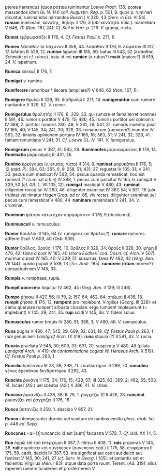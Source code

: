 pterea narrandus (quos postea ruminantur *Loewe Prodr.* 136; postea
massandos *idem GL N.* 140 *coll. Augustin. Reg. p.* 501, 9. quos p.
ruminari dicuntur, ruminandos narrandos *Buech.*) V 329, 43 (*Serv. in
Ecl.* VI 54). **rumam** mammam, κενότης, θηλήν II 176, 3 (*ubi* κενότητα
*Vulc.*). mamellam V 646, 70 (*Non.* 167, 24). *Cf. Keil in Varr. p.*
216. *V.* gruma, ructa.

**Rumat** ἐμβρωματίζει II 176, 4. *Cf. Festus Pauli p.* 271, 6.

**Rumex** λάπαθον τὸ λάχανον II 358, 44. λάπαθον II 176, 6. λάφατον III
317, 17. lafaton III 529, 12. **rumice** lapaton III 185, 60. batus III
543, 52 (λάπαθος *Schmidt: at cf.* rubus). batu id est **ru­mice** (=
rubus?) **maiō** (maiore?) III 619, 24. *V.* lapathum.

**Rumica** κόκκυξ II 176, 7.

**Rumigat** *v.* rumino.

**Rumiferare** rumoribus † liacare (am­pliare?) V 646, 62 (*Non.* 167,
1).

**Rumigero** θρυλῶ II 329, 35. διαθρυλῶ II 271, 14. **rumigerantur** cum
rumore nuntiantur V 329, 52. *V.* rumor.

**Rumigerulus** θρυλητής II 176, 8; 329, 33. qui rumore et fama terret
homines II 591, 46. rumoris portitor V 479, 15; 480, 45. rumoris
portitor uel opinionis IV 388, 2. portitor rumoris 280, 49; V 241, 29;
541, 31. rumoris inuentor *post* IV 165, 40; V 145, 34; 241, 30; 329,
33. romanorum (rumorum?) inuentor IV 563, 32. timoris opinionem portans
IV 165, 16; 563, 31; V 241, 32; 329, 41. famam renuntians V 241, 31.
*Cf. Loewe GL. N.* 141. *V.* famigerulus.

**Rumigerum** pecus V 387, 41; 545, 28. **Ruminantes** μαρυκωμένονς II
176, 14. **Ruminatio** μαρυκισμός III 431, 26.

**Rumino** ἐρεύγομαι (*v.* eructo, ructo) II 314, 8. **ruminat**
μαρυκᾶται II 176, 5; 12 (*add. P*); 364, 63; 365, 6; III 258, 51; 431,
27. regustat IV 165, 31; V 241, 33. pecus cum masticat IV 563, 54. pecus
quando remasticat, hoc est ruminat (? cruminat *a b e*) IV 388, 1. pecus
cum pascitur IV 165, 6. rumigat V 329, 50 (*cf. GR. L.* VII 105, 12).
**rumigat** masticat V 480, 43. **ruminat** diligenter recogitat IV 280,
46. diligenter examinat IV 387, 54; V 631, 18 (*ubi* trutinat *vel*
rimatur *Hagen Grad. ad cr.* 86, *vix recte*). diligenter examinat uel
pecus cum remasticat V 480, 44. **ruminare** remandere V 241, 34. *V.*
cruminat.

**Ruminum** ἱμάτιον κάτω ἔχον πορφύρα\<ν\> II 176, 9 (ricinium *d*).

**Rummusculi** *v.* ramusculus.

**Rumor** θρυλλῶ III 145, 64 (*v.* rumigero. *an* θρῦλος?). **rumare**
rumores adferre *Scal.* V 609, 40 (*Osb.* 509).

**Rumor** θρῦλος, θροῦς II 176, 10. θρῦλος II 329, 34. θροῦς II 329, 30.
φήμη II 470, 42. fama *a post* IV 165, 40 (stima *Eudherii cod. Casin:
cf. Arch.* V 507). murmur *a post* IV 165, 40; V 329, 51. susurrus, fama
IV 462, 42 (*Verg. Aen.* VII 144). opinio populi V 539, 13 (*Ter.
Andr.* 185). **rumorem** (**ritum** morem?) consuetudinem V 145, 33.

**Rumpia** *v.* romphaea, rupia.

**Rumpit uoce\<m\>** loquitur IV 462, 45 (*Verg. Aen.* II 129; III
246).

**Rumpo** ῥήσσω II 427, 56; III 79, 2; 157, 64; 462, 64. σπῶμαι II 436,
18. **rumpit** ῥήσσει II 176, 13. **rumpent** pro implebunt. Virgilius
(*Georg.* III 328): et cantu querulae rumpent arbusta cicaclae: ergo
rumpent impleuerunt (= implebunt) V 145, 28; 241, 35. **rupi** scidi V
145, 36. *V.* fidem soluo.

**Rumusculus** rumor breuis IV 280, 51; 388, 3; V 480, 46. *V.*
ramusculus.

**Runa** pugna V 480, 47; 545, 29; 609, 32; 631, 19. *Cf. Festus Pauli
p.* 263, 1 (*ubi* genus belli *Landgraf Arch.* IX 419). **runa** stipula
(?) II 591, 43. *V.* ruma.

**Runata** praeliata V 545, 30; 609, 33; 631, 20. suspicata V 480, 48
(pilata *Landgraf Arch.* IV 419: *de contamina­tione cogitat W. Heraeus
Arch.* X 519). *Cf. Festus Pauli p.* 263, 1.

**Runcilio** δρέπανον III 23, 38; 299, 71. κλαδευτῆριν III 299, 70.
**runculeu** γένος δρεπάνου δενδροτόμου II 262, 43.

**Runcina** ῥυκάνη II 175, 34; 176, 15; 428, 57; III 325, 63; 369, 2;
462, 65; 503, 14. locaer (*AS.*) uel sceaba (*AS.*) V 386, 41. *V.*
rallus.

**Runcino** ῥυκανίζω II 428, 58; III 79, 1. ῥογχάζω (!) II 428, 28.
**runcinat** ῥυκανίζει καὶ ῥογχάζει II 176, 16.

**Runco** βοτανίζω II 259, 1. abscido V 657, 21.

**Runco** intemperanter dormio uel sonitum de naribus emitto *gloss.
arab. lat. p.* 448 *ed. Seyb.*

**Runcones** \<a\> [t]runcanclo id est [sunt] falcastra V 578, 7.
*Cf. Isid.* XX 14, 5.

**Ruo** ὁρμῶ ἐπὶ τοῦ ἐπέρχομαι II 387, 7. πίπτω II 408, 11. **ruis**
properas V 145, 38. **ruit** συμπίπτει καὶ συνέπεσεν (συνεπεσει *cod.*)
II 175, 58. ἐπιφέρεται II 175, 59. cadit, decidit IV 387, 53. tria
significat aut cadit aut deicit aut festinat V 145, 30; 241, 27 (*cf.
Serv. in Georg.* I 105). et patientis est et facientis: Virgilius
(*Aen.* I 83): utque data porta ruunt. Terent. (*Ad.* 319): alios
raperem ruerem tunderem et prosternerem V
